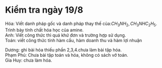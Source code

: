 # Kiểm tra ngày 19/8
Hóa: Viết danh pháp gốc và danh pháp thay thế của:$CH_3NH_2, CH_3NHC_2H_5$. Trình bày tính chất hóa học của amine.</br>
Anh: Viết công thức thì quá khứ đơn và trường hợp sử dụng.</br>
Toán: viết công thức tính hàm cầu, hàm doanh thu và hàm lợi nhuận </br>


Dương: ghi bài hóa thiếu phần 2,3,4.chưa làm bài tập hóa.</br>
Phạm Phú: Chưa bài tập toán và hóa, không có sách vở toán.</br>
Gia Huy: chưa làm hóa.</br>